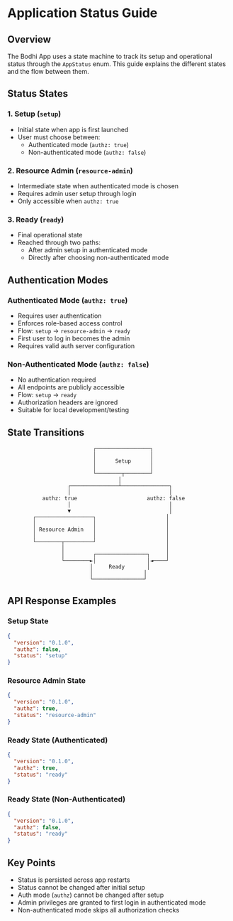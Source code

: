 # Application Status Guide

## Overview
The Bodhi App uses a state machine to track its setup and operational status through the `AppStatus` enum. This guide explains the different states and the flow between them.

## Status States

### 1. Setup (`setup`)
- Initial state when app is first launched
- User must choose between:
  - Authenticated mode (`authz: true`)
  - Non-authenticated mode (`authz: false`)

### 2. Resource Admin (`resource-admin`)
- Intermediate state when authenticated mode is chosen
- Requires admin user setup through login
- Only accessible when `authz: true`

### 3. Ready (`ready`)
- Final operational state
- Reached through two paths:
  - After admin setup in authenticated mode
  - Directly after choosing non-authenticated mode

## Authentication Modes

### Authenticated Mode (`authz: true`)
- Requires user authentication
- Enforces role-based access control
- Flow: `setup` → `resource-admin` → `ready`
- First user to log in becomes the admin
- Requires valid auth server configuration

### Non-Authenticated Mode (`authz: false`)
- No authentication required
- All endpoints are publicly accessible
- Flow: `setup` → `ready`
- Authorization headers are ignored
- Suitable for local development/testing

## State Transitions

```
                           ┌─────────────────┐
                           │                 │
                           │      Setup      │
                           │                 │
                           └────────┬────────┘
                                   │
                   ┌───────────────┴───────────────┐
                   │                               │
           authz: true                      authz: false
                   │                               │
                   ▼                               │
        ┌──────────────────┐                      │
        │                  │                      │
        │ Resource Admin   │                      │
        │                  │                      │
        └────────┬─────────┘                      │
                 │                                │
                 │         ┌────────────────┐     │
                 └────────►│                │◄────┘
                          │     Ready       │
                          │                │
                          └────────────────┘
```

## API Response Examples

### Setup State
```json
{
  "version": "0.1.0",
  "authz": false,
  "status": "setup"
}
```

### Resource Admin State
```json
{
  "version": "0.1.0",
  "authz": true,
  "status": "resource-admin"
}
```

### Ready State (Authenticated)
```json
{
  "version": "0.1.0",
  "authz": true,
  "status": "ready"
}
```

### Ready State (Non-Authenticated)
```json
{
  "version": "0.1.0",
  "authz": false,
  "status": "ready"
}
```

## Key Points
- Status is persisted across app restarts
- Status cannot be changed after initial setup
- Auth mode (`authz`) cannot be changed after setup
- Admin privileges are granted to first login in authenticated mode
- Non-authenticated mode skips all authorization checks 